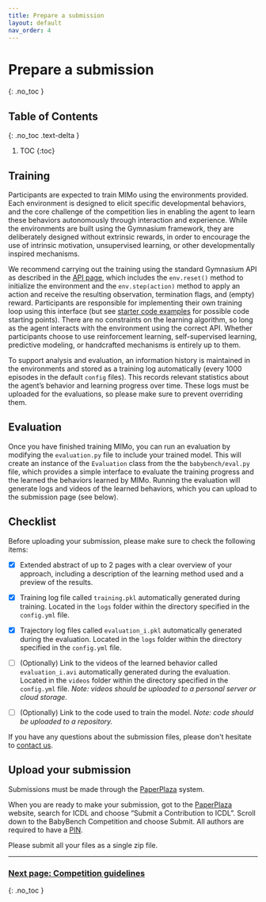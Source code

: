 ```yaml
---
title: Prepare a submission
layout: default
nav_order: 4
---
```


# Prepare a submission
{: .no_toc }

## Table of Contents
{: .no_toc .text-delta }

1. TOC
{:toc}


## Training

Participants are expected to train MIMo using the environments provided. Each environment is designed to elicit specific developmental behaviors, and the core challenge of the competition lies in enabling the agent to learn these behaviors autonomously through interaction and experience. While the environments are built using the Gymnasium framework, they are deliberately designed without extrinsic rewards, in order to encourage the use of intrinsic motivation, unsupervised learning, or other developmentally inspired mechanisms.

We recommend carrying out the training using the standard Gymnasium API as described in the [API page](../api), which includes the `env.reset()` method to initialize the environment and the `env.step(action)` method to apply an action and receive the resulting observation, termination flags, and (empty) reward. Participants are responsible for implementing their own training loop using this interface (but see [starter code examples](../start/) for possible code starting points). There are no constraints on the learning algorithm, so long as the agent interacts with the environment using the correct API. Whether participants choose to use reinforcement learning, self-supervised learning, predictive modeling, or handcrafted mechanisms is entirely up to them.

To support analysis and evaluation, an information history is maintained in the environments and stored as a training log automatically (every 1000 episodes in the default `config` files). This records relevant statistics about the agent’s behavior and learning progress over time. These logs must be uploaded for the evaluations, so please make sure to prevent overriding them. 


## Evaluation

Once you have finished training MIMo, you can run an evaluation by modifying the ``evaluation.py`` file to include your trained model. This will create an instance of the `Evaluation` class from the the ``babybench/eval.py`` file,  which provides a simple interface to evaluate the training progress and the learned the behaviors learned by MIMo. Running the evaluation will generate logs and videos of the learned behaviors, which you can upload to the submission page (see below).


## Checklist

Before uploading your submission, please make sure to check the following items:

- [x] Extended abstract of up to 2 pages with a clear overview of your approach, including a description of the learning method used and a preview of the results.

- [x] Training log file called `training.pkl` automatically generated during training. Located in the `logs` folder within the directory specified in the `config.yml` file.

- [x] Trajectory log files called `evaluation_i.pkl` automatically generated during the evaluation. Located in the `logs` folder within the directory specified in the `config.yml` file.

- [ ] (Optionally) Link to the videos of the learned behavior called `evaluation_i.avi` automatically generated during the evaluation. Located in the `videos` folder within the directory specified in the `config.yml` file. *Note: videos should be uploaded to a personal server or cloud storage.*

- [ ] (Optionally) Link to the code used to train the model. *Note: code should be uploaded to a repository.*

If you have any questions about the submission files, please don't hesitate to [contact us](mailto:fcomlop@gmail.com).



## Upload your submission

Submissions must be made through the [PaperPlaza](https://ras.papercept.net/) system.

When you are ready to make your submission, got to the [PaperPlaza](https://ras.papercept.net/) website, search for ICDL and choose “Submit a Contribution to ICDL”. Scroll down to the BabyBench Competition and choose Submit. All authors are required to have a [PIN](https://ras.papercept.net/conferences/scripts/pinwizard.pl).

Please submit all your files as a single zip file.

---

### [Next page: Competition guidelines](../competition)
{: .no_toc }
